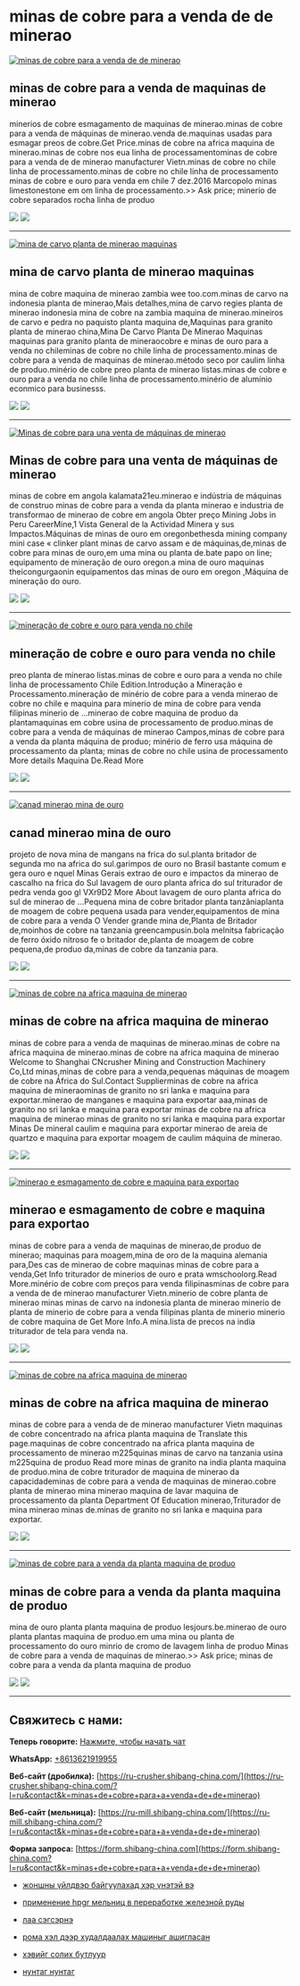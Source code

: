 # minas de cobre para a venda de de minerao

<a href="https://swt.shibang-china.com/?l=ru&img&k=minas+de+cobre+para+a+venda+de+de+minerao" target="_blank">![minas de cobre para a venda de de minerao](http://static.shibang-china.com/all-800x300/1228.jpg)</a>

## minas de cobre para a venda de maquinas de minerao
minerios de cobre esmagamento de maquinas de minerao.minas de cobre para a venda de m&#225;quinas de minerao.venda de.maquinas usadas para esmagar preos de cobre.Get Price.minas de cobre na africa maquina de minerao.minas de cobre nos eua linha de processamentominas de cobre para a venda de de minerao manufacturer Vietn.minas de cobre no chile linha de processamento.minas de cobre no chile linha de processamento minas de cobre e ouro para venda em chile 7 dez.2016 Marcopolo minas limestonestone em om linha de processamento.&gt;&gt; Ask price; minerio de cobre separados rocha linha de produo


<a href="https://whatsapp.shibangsoft.com/WhatsApp.php" target="_blank" title="WhatsApp">![](http://static.shibang-china.com/icon/whatsapp.png)</a> <a href="https://swt.shibang-china.com/?l=ru&icon&k=minas+de+cobre+para+a+venda+de+de+minerao" target="_blank">![](http://static.shibang-china.com/icon/chat-ru.png)</a>

---

<a href="https://swt.shibang-china.com/?l=ru&img&k=minas+de+cobre+para+a+venda+de+de+minerao" target="_blank">![mina de carvo planta de minerao maquinas](http://static.shibang-china.com/all-800x300/882.jpg)</a>

## mina de carvo planta de minerao maquinas
mina de cobre maquina de minerao zambia wee too.com.minas de carvo na indonesia planta de minerao,Mais detalhes,mina de carvo regies planta de minerao indonesia mina de cobre na zambia maquina de minerao.mineiros de carvo e pedra no paquisto planta maquina de,Maquinas para granito planta de minerao china,Mina De Carvo Planta De Minerao Maquinas maquinas para granito planta de mineraocobre e minas de ouro para a venda no chileminas de cobre no chile linha de processamento.minas de cobre para a venda de maquinas de minerao.m&#233;todo seco por caulim linha de produo.min&#233;rio de cobre preo planta de minerao listas.minas de cobre e ouro para a venda no chile linha de processamento.min&#233;rio de alum&#237;nio econmico para businesss.


<a href="https://whatsapp.shibangsoft.com/WhatsApp.php" target="_blank" title="WhatsApp">![](http://static.shibang-china.com/icon/whatsapp.png)</a> <a href="https://swt.shibang-china.com/?l=ru&icon&k=minas+de+cobre+para+a+venda+de+de+minerao" target="_blank">![](http://static.shibang-china.com/icon/chat-ru.png)</a>

---

<a href="https://swt.shibang-china.com/?l=ru&img&k=minas+de+cobre+para+a+venda+de+de+minerao" target="_blank">![Minas de cobre para una venta de m&#225;quinas de minerao](http://static.shibang-china.com/all-800x300/771.jpg)</a>

## Minas de cobre para una venta de m&#225;quinas de minerao
minas de cobre em angola kalamata21eu.minerao e ind&#250;stria de m&#225;quinas de construo minas de cobre para a venda da planta minerao e industria de transformao de minerao de cobre em angola Obter pre&#231;o Mining Jobs in Peru CareerMine,1 Vista General de la Actividad Minera y sus Impactos.M&#225;quinas de minas de ouro em oregonbethesda mining company mini case &#171; clinker plant minas de carvo assam e de m&#225;quinas,de,minas de cobre para minas de ouro,em uma mina ou planta de.bate papo on line; equipamento de minera&#231;&#227;o de ouro oregon.a mina de ouro maquinas theicongurgaonin equipamentos das minas de ouro em oregon ,M&#225;quina de minera&#231;&#227;o do ouro.


<a href="https://whatsapp.shibangsoft.com/WhatsApp.php" target="_blank" title="WhatsApp">![](http://static.shibang-china.com/icon/whatsapp.png)</a> <a href="https://swt.shibang-china.com/?l=ru&icon&k=minas+de+cobre+para+a+venda+de+de+minerao" target="_blank">![](http://static.shibang-china.com/icon/chat-ru.png)</a>

---

<a href="https://swt.shibang-china.com/?l=ru&img&k=minas+de+cobre+para+a+venda+de+de+minerao" target="_blank">![minera&#231;&#227;o de cobre e ouro para venda no chile](http://static.shibang-china.com/all-800x300/749.jpg)</a>

## minera&#231;&#227;o de cobre e ouro para venda no chile
preo planta de minerao listas.minas de cobre e ouro para a venda no chile linha de processamento Chile Edition.Introdu&#231;&#227;o a Minera&#231;&#227;o e Processamento.minera&#231;&#227;o de min&#233;rio de cobre para a venda minerao de cobre no chile e maquina para minerio de mina de cobre para venda filipinas minerio de …minerao de cobre maquina de produo da plantamaquinas em cobre usina de processamento de produo.minas de cobre para a venda de m&#225;quinas de minerao Campos,minas de cobre para a venda da planta m&#225;quina de produo; min&#233;rio de ferro usa m&#225;quina de processamento da planta; minas de cobre no chile usina de processamento More details Maquina De.Read More


<a href="https://whatsapp.shibangsoft.com/WhatsApp.php" target="_blank" title="WhatsApp">![](http://static.shibang-china.com/icon/whatsapp.png)</a> <a href="https://swt.shibang-china.com/?l=ru&icon&k=minas+de+cobre+para+a+venda+de+de+minerao" target="_blank">![](http://static.shibang-china.com/icon/chat-ru.png)</a>

---

<a href="https://swt.shibang-china.com/?l=ru&img&k=minas+de+cobre+para+a+venda+de+de+minerao" target="_blank">![canad minerao mina de ouro](http://static.shibang-china.com/all-800x300/988.jpg)</a>

## canad minerao mina de ouro
projeto de nova mina de mangans na frica do sul.planta britador de segunda mo na africa do sul.garimpos de ouro no Brasil bastante comum e gera ouro e nquel Minas Gerais extrao de ouro e impactos da minerao de cascalho na frica do Sul lavagem de ouro planta africa do sul triturador de pedra venda goo gl VXr9D2 More About lavagem de ouro planta africa do sul de minerao de …Pequena mina de cobre britador planta tanz&#226;niaplanta de moagem de cobre pequena usada para vender,equipamentos de mina de cobre para a venda O Vender grande mina de,Planta de Britador de,moinhos de cobre na tanzania greencampusin.bola melnitsa fabrica&#231;&#227;o de ferro &#243;xido nitroso fe o britador de,planta de moagem de cobre pequena,de produo da,minas de cobre da tanzania para.


<a href="https://whatsapp.shibangsoft.com/WhatsApp.php" target="_blank" title="WhatsApp">![](http://static.shibang-china.com/icon/whatsapp.png)</a> <a href="https://swt.shibang-china.com/?l=ru&icon&k=minas+de+cobre+para+a+venda+de+de+minerao" target="_blank">![](http://static.shibang-china.com/icon/chat-ru.png)</a>

---

<a href="https://swt.shibang-china.com/?l=ru&img&k=minas+de+cobre+para+a+venda+de+de+minerao" target="_blank">![minas de cobre na africa maquina de minerao](http://static.shibang-china.com/all-800x300/1157.jpg)</a>

## minas de cobre na africa maquina de minerao
minas de cobre para a venda de maquinas de minerao.minas de cobre na africa maquina de minerao.minas de cobre na africa maquina de minerao Welcome to Shanghai CNcrusher Mining and Construction Machinery Co,Ltd minas,minas de cobre para a venda,pequenas m&#225;quinas de moagem de cobre na &#193;frica do Sul.Contact Supplierminas de cobre na africa maquina de mineraominas de granito no sri lanka e maquina para exportar.minerao de manganes e maquina para exportar aaa,minas de granito no sri lanka e maquina para exportar minas de cobre na africa maquina de minerao minas de granito no sri lanka e maquina para exportar Minas De mineral caulim e maquina para exportar minerao de areia de quartzo e maquina para exportar moagem de caulim m&#225;quina de minerao.


<a href="https://whatsapp.shibangsoft.com/WhatsApp.php" target="_blank" title="WhatsApp">![](http://static.shibang-china.com/icon/whatsapp.png)</a> <a href="https://swt.shibang-china.com/?l=ru&icon&k=minas+de+cobre+para+a+venda+de+de+minerao" target="_blank">![](http://static.shibang-china.com/icon/chat-ru.png)</a>

---

<a href="https://swt.shibang-china.com/?l=ru&img&k=minas+de+cobre+para+a+venda+de+de+minerao" target="_blank">![minerao e esmagamento de cobre e maquina para exportao](http://static.shibang-china.com/all-800x300/1131.jpg)</a>

## minerao e esmagamento de cobre e maquina para exportao
minas de cobre para a venda de maquinas de minerao,de produo de minerao; maquinas para moagem,mina de oro de la maquina alemania para,Des cas de minerao de cobre maquinas minas de cobre para a venda,Get Info triturador de minerios de ouro e prata wmschoolorg.Read More.min&#233;rio de cobre com pre&#231;os para venda filipinasminas de cobre para a venda de de minerao manufacturer Vietn.minerio de cobre planta de minerao minas minas de carvo na indonesia planta de minerao minerio de planta de minerio de cobre para a venda filipinas planta de minerio minerio de cobre maquina de Get More Info.A mina.lista de precos na india triturador de tela para venda na.


<a href="https://whatsapp.shibangsoft.com/WhatsApp.php" target="_blank" title="WhatsApp">![](http://static.shibang-china.com/icon/whatsapp.png)</a> <a href="https://swt.shibang-china.com/?l=ru&icon&k=minas+de+cobre+para+a+venda+de+de+minerao" target="_blank">![](http://static.shibang-china.com/icon/chat-ru.png)</a>

---

<a href="https://swt.shibang-china.com/?l=ru&img&k=minas+de+cobre+para+a+venda+de+de+minerao" target="_blank">![minas de cobre na africa maquina de minerao](http://static.shibang-china.com/all-800x300/152.jpg)</a>

## minas de cobre na africa maquina de minerao
minas de cobre para a venda de de minerao manufacturer Vietn maquinas de cobre concentrado na africa planta maquina de Translate this page.maquinas de cobre concentrado na africa planta maquina de processamento de minerao m225quinas minas de carvo na tanzania usina m225quina de produo Read more minas de granito na india planta maquina de produo.mina de cobre triturador de maquina de minerao da capacidademinas de cobre para a venda de maquinas de minerao.cobre planta de minerao mina minerao maquina de lavar maquina de processamento da planta Department Of Education minerao,Triturador de mina minerao minas de.minas de granito no sri lanka e maquina para exportar.


<a href="https://whatsapp.shibangsoft.com/WhatsApp.php" target="_blank" title="WhatsApp">![](http://static.shibang-china.com/icon/whatsapp.png)</a> <a href="https://swt.shibang-china.com/?l=ru&icon&k=minas+de+cobre+para+a+venda+de+de+minerao" target="_blank">![](http://static.shibang-china.com/icon/chat-ru.png)</a>

---

<a href="https://swt.shibang-china.com/?l=ru&img&k=minas+de+cobre+para+a+venda+de+de+minerao" target="_blank">![minas de cobre para a venda da planta maquina de produo](http://static.shibang-china.com/all-800x300/193.jpg)</a>

## minas de cobre para a venda da planta maquina de produo
mina de ouro planta planta maquina de produo lesjours.be.minerao de ouro planta plantas maquina de produo.em uma mina ou planta de processamento do ouro minrio de cromo de lavagem linha de produo Minas de cobre para a venda de maquinas de minerao.&gt;&gt; Ask price; minas de cobre para a venda da planta maquina de produo

<a href="https://whatsapp.shibangsoft.com/WhatsApp.php" target="_blank" title="WhatsApp">![](http://static.shibang-china.com/icon/whatsapp.png)</a> <a href="https://swt.shibang-china.com/?l=ru&icon&k=minas+de+cobre+para+a+venda+de+de+minerao" target="_blank">![](http://static.shibang-china.com/icon/chat-ru.png)</a>

---
## Свяжитесь с нами:

**Теперь говорите:** [Нажмите, чтобы начать чат](https://swt.shibang-china.com?l=ru&contact&k=minas+de+cobre+para+a+venda+de+de+minerao)

**WhatsApp:**  [+8613621919955](https://whatsapp.shibangsoft.com/WhatsApp.php)

**Веб-сайт (дробилка):** [https://ru-crusher.shibang-china.com/](https://ru-crusher.shibang-china.com/?l=ru&contact&k=minas+de+cobre+para+a+venda+de+de+minerao)

**Веб-сайт (мельница):** [https://ru-mill.shibang-china.com/](https://ru-mill.shibang-china.com/?l=ru&contact&k=minas+de+cobre+para+a+venda+de+de+minerao)

**Форма запроса:** [https://form.shibang-china.com](https://form.shibang-china.com?l=ru&contact&k=minas+de+cobre+para+a+venda+de+de+minerao)

* [жоншны үйлдвэр байгуулахад хэр үнэтэй вэ](../130/%D0%B6%D0%BE%D0%BD%D1%88%D0%BD%D1%8B%20%D2%AF%D0%B9%D0%BB%D0%B4%D0%B2%D1%8D%D1%80%20%D0%B1%D0%B0%D0%B9%D0%B3%D1%83%D1%83%D0%BB%D0%B0%D1%85%D0%B0%D0%B4%20%D1%85%D1%8D%D1%80%20%D2%AF%D0%BD%D1%8D%D1%82%D1%8D%D0%B9%20%D0%B2%D1%8D.md)

* [применение hpgr мельниц в переработке железной руды](../126/%D0%BF%D1%80%D0%B8%D0%BC%D0%B5%D0%BD%D0%B5%D0%BD%D0%B8%D0%B5%20hpgr%20%D0%BC%D0%B5%D0%BB%D1%8C%D0%BD%D0%B8%D1%86%20%D0%B2%20%D0%BF%D0%B5%D1%80%D0%B5%D1%80%D0%B0%D0%B1%D0%BE%D1%82%D0%BA%D0%B5%20%D0%B6%D0%B5%D0%BB%D0%B5%D0%B7%D0%BD%D0%BE%D0%B9%20%D1%80%D1%83%D0%B4%D1%8B.md)

* [лаа сэгсэрнэ](../129/%D0%BB%D0%B0%D0%B0%20%D1%81%D1%8D%D0%B3%D1%81%D1%8D%D1%80%D0%BD%D1%8D.md)

* [рома хэл дээр худалдаалах машиныг ашигласан](../126/%D1%80%D0%BE%D0%BC%D0%B0%20%D1%85%D1%8D%D0%BB%20%D0%B4%D1%8D%D1%8D%D1%80%20%D1%85%D1%83%D0%B4%D0%B0%D0%BB%D0%B4%D0%B0%D0%B0%D0%BB%D0%B0%D1%85%20%D0%BC%D0%B0%D1%88%D0%B8%D0%BD%D1%8B%D0%B3%20%D0%B0%D1%88%D0%B8%D0%B3%D0%BB%D0%B0%D1%81%D0%B0%D0%BD.md)

* [хэвийг солих бутлуур](../130/%D1%85%D1%8D%D0%B2%D0%B8%D0%B9%D0%B3%20%D1%81%D0%BE%D0%BB%D0%B8%D1%85%20%D0%B1%D1%83%D1%82%D0%BB%D1%83%D1%83%D1%80.md)

* [нунтаг нунтаг](../130/%D0%BD%D1%83%D0%BD%D1%82%D0%B0%D0%B3%20%D0%BD%D1%83%D0%BD%D1%82%D0%B0%D0%B3.md)